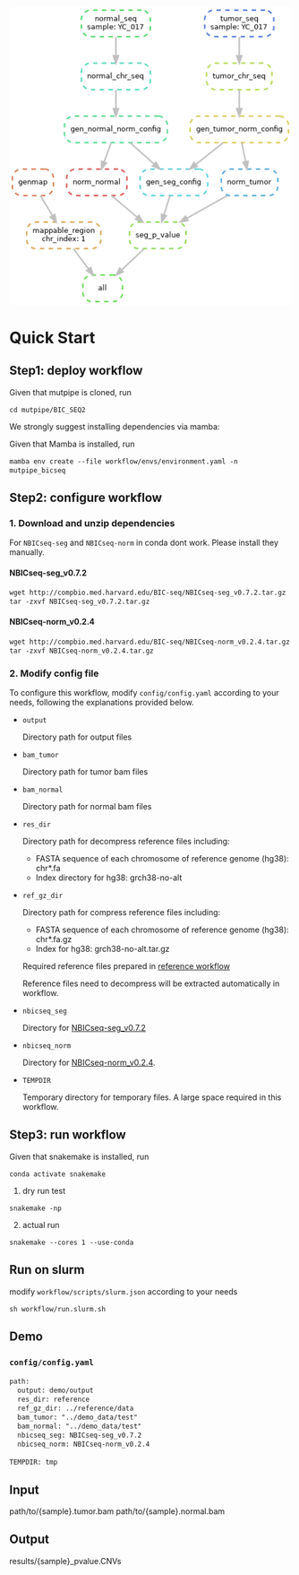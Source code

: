 ![BIC_SEQ2](https://github.com/douymLab/mutpipe/blob/main/BIC_SEQ2/dag.png)

# Quick Start

## Step1: deploy workflow

Given that mutpipe is cloned, run

```{bash}
cd mutpipe/BIC_SEQ2
```

We strongly suggest installing dependencies via mamba:

Given that Mamba is installed, run

```{bash}
mamba env create --file workflow/envs/environment.yaml -n mutpipe_bicseq
```

## Step2: configure workflow

### 1. Download and unzip dependencies

For `NBICseq-seg` and `NBICseq-norm` in conda dont work. Please install they manually.

#### NBICseq-seg_v0.7.2

```{bash}
wget http://compbio.med.harvard.edu/BIC-seq/NBICseq-seg_v0.7.2.tar.gz
tar -zxvf NBICseq-seg_v0.7.2.tar.gz
```

#### NBICseq-norm_v0.2.4

```{bash}
wget http://compbio.med.harvard.edu/BIC-seq/NBICseq-norm_v0.2.4.tar.gz
tar -zxvf NBICseq-norm_v0.2.4.tar.gz
```

### 2. Modify config file

To configure this workflow, modify `config/config.yaml` according to your needs, following the explanations provided below.

-   `output`

    Directory path for output files

-   `bam_tumor`

    Directory path for tumor bam files

-   `bam_normal`

    Directory path for normal bam files

-   `res_dir`

    Directory path for decompress reference files including:

    -   FASTA sequence of each chromosome of reference genome (hg38): chr\*.fa
    -   Index directory for hg38: grch38-no-alt

-   `ref_gz_dir`

    Directory path for compress reference files including:

    -   FASTA sequence of each chromosome of reference genome (hg38): chr\*.fa.gz
    -   Index for hg38: grch38-no-alt.tar.gz
    
    Required reference files prepared in [reference workflow](/reference)

    Reference files need to decompress will be extracted automatically in workflow.

-   `nbicseq_seg`

    Directory for [NBICseq-seg_v0.7.2](#nbicseq-seg_v072)

-   `nbicseq_norm`

    Directory for [NBICseq-norm_v0.2.4](#nbicseq-norm_v024).

-   `TEMPDIR`

    Temporary directory for temporary files. A large space required in this workflow.

## Step3: run workflow

Given that snakemake is installed, run

```{bash}
conda activate snakemake
```

1.  dry run test

```{bash}
snakemake -np
```

2.  actual run

```{bash}
snakemake --cores 1 --use-conda
```

## Run on slurm

modify `workflow/scripts/slurm.json` according to your needs

```{bash}
sh workflow/run.slurm.sh
```

## Demo

### `config/config.yaml`

```{yaml}
path:
  output: demo/output
  res_dir: reference
  ref_gz_dir: ../reference/data
  bam_tumor: "../demo_data/test"
  bam_normal: "../demo_data/test"
  nbicseq_seg: NBICseq-seg_v0.7.2
  nbicseq_norm: NBICseq-norm_v0.2.4

TEMPDIR: tmp
```

## Input

path/to/{sample}.tumor.bam
path/to/{sample}.normal.bam

## Output

results/{sample}\_pvalue.CNVs
